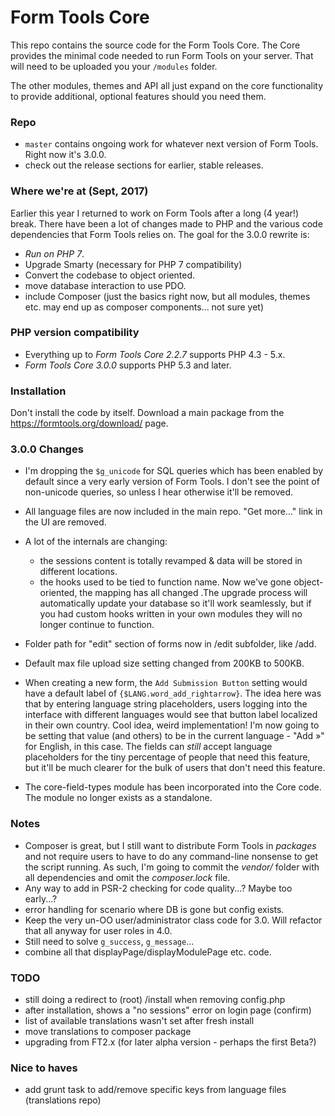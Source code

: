 # Form Tools Core

This repo contains the source code for the Form Tools Core. The Core provides the minimal code needed to run Form Tools
on your server. That will need to be uploaded you your `/modules` folder.

The other modules, themes and API all just expand on the core functionality to provide additional, optional features
should you need them.


### Repo

- `master` contains ongoing work for whatever next version of Form Tools. Right now it's 3.0.0. 
- check out the release sections for earlier, stable releases. 


### Where we're at (Sept, 2017)

Earlier this year I returned to work on Form Tools after a long (4 year!) break. There have been a lot of changes made 
to PHP and the various code dependencies that Form Tools relies on. The goal for the 3.0.0 rewrite is:

- *Run on PHP 7*.
- Upgrade Smarty (necessary for PHP 7 compatibility)
- Convert the codebase to object oriented.
- move database interaction to use PDO.
- include Composer (just the basics right now, but all modules, themes etc. may end up as composer components... not sure yet)
 

### PHP version compatibility

- Everything up to *Form Tools Core 2.2.7* supports PHP 4.3 - 5.x.
- *Form Tools Core 3.0.0* supports PHP 5.3 and later.


### Installation

Don't install the code by itself. Download a main package from the https://formtools.org/download/ page. 


### 3.0.0 Changes

- I'm dropping the `$g_unicode` for SQL queries which has been enabled by default since a very early version of Form Tools. 
I don't see the point of non-unicode queries, so unless I hear otherwise it'll be removed.
- All language files are now included in the main repo. "Get more..." link in the UI are removed. 
- A lot of the internals are changing:
    - the sessions content is totally revamped & data will be stored in different locations.
    - the hooks used to be tied to function name. Now we've gone object-oriented, the mapping has all changed .The 
    upgrade process will automatically update your database so it'll work seamlessly, but if you had custom hooks 
    written in your own modules they will no longer continue to function.

- Folder path for "edit" section of forms now in /edit subfolder, like /add.
- Default max file upload size setting changed from 200KB to 500KB.
- When creating a new form, the `Add Submission Button` setting would have a default label of `{$LANG.word_add_rightarrow}`.
The idea here was that by entering language string placeholders, users logging into the interface with different languages would 
see that button label localized in their own country. Cool idea, weird implementation! I'm now going to be setting that 
value (and others) to be in the current language - "Add &raquo;" for English, in this case. The fields can _still_ accept
language placeholders for the tiny percentage of people that need this feature, but it'll be much clearer for the bulk of 
users that don't need this feature.
- The core-field-types module has been incorporated into the Core code. The module no longer exists as a standalone.

### Notes

- Composer is great, but I still want to distribute Form Tools in _packages_ and not require users to have to do any 
command-line nonsense to get the script running. As such, I'm going to commit the _vendor/_ folder with all dependencies
and omit the _composer.lock_ file.
- Any way to add in PSR-2 checking for code quality...? Maybe too early...? 
- error handling for scenario where DB is gone but config exists.
- Keep the very un-OO user/administrator class code for 3.0. Will refactor that all anyway for user roles in 4.0.
- Still need to solve `g_success`, `g_message`...
- combine all that displayPage/displayModulePage etc. code.

### TODO
 
- still doing a redirect to (root) /install when removing config.php
- after installation, shows a "no sessions" error on login page (confirm)
- list of available translations wasn't set after fresh install
- move translations to composer package
- upgrading from FT2.x (for later alpha version - perhaps the first Beta?)


### Nice to haves
- add grunt task to add/remove specific keys from language files (translations repo)
